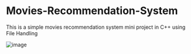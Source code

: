# Movies-Recommendation-System
This is a simple movies recommendation system mini project in C++ using File Handling

![image](https://github.com/user-attachments/assets/e9f6b9e4-bdc9-426e-9fa0-c85193fdc438)
